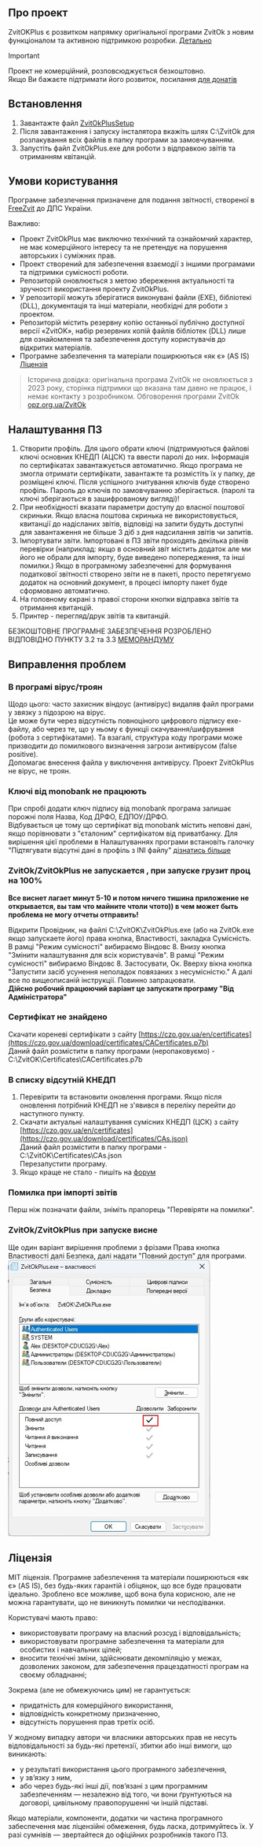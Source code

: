 ## Про проект ##
ZvitOKPlus є розвитком напрямку оригінальної програми ZvitOk з новим функціоналом та активною підтримкою розробки.
[Детально](/Doc/README.md)

> [!IMPORTANT]  
> Проект не комерційний, розповсюджується безкоштовно.  
> Якщо Ви бажаєте підтримати його розвиток, посилання [для донатів](https://send.monobank.ua/2MXeqRNEPw)

## Встановлення ##

1. Завантажте файл [ZvitOkPlusSetup](https://github.com/moleculafree/zvitok/releases/latest)
2. Після завантаження і запуску інсталятора вкажіть шлях C:\ZvitOk для розпакування всіх файлів в папку програми за замовчуванням.
3. Запустіть файл ZvitOkPlus.exe для роботи з відправкою звітів та отриманням квітанцій.


## Умови користування ##

Програмне забезпечення призначене для подання звітності, створеної в [FreeZvit](https://opz.org.ua/) до ДПС України.


Важливо:  
- Проект ZvitOkPlus має виключно технічний та ознайомчий характер, не має комерційного інтересу та не претендує на порушення авторських і суміжних прав.  
- Проект створений для забезпечення взаємодії з іншими програмами та підтримки сумісності роботи.  
- Репозиторій оновлюється з метою збереження актуальності та зручності використання проекту ZvitOkPlus.  
- У репозиторії можуть зберігатися виконувані файли (EXE), бібліотекі (DLL), документація та інші матеріали, необхідні для роботи з проектом.  
- Репозиторій містить резервну копію останньої публічно доступної версії «ZvitOK», набір резервних копій файлів бібліотек (DLL) лише для ознайомлення та забезпечення доступу користувачів до відкритих матеріалів.
- Програмне забезпечення та матеріали поширюються «як є» (AS IS) [Ліцензія](#Ліцензія)
  

> Історична довідка: оригінальна програма ZvitOk не оновлюється з 2023 року, сторінка підтримки що вказана там давно не працює, і немає контакту з розробником. Обговорення програми ZvitOk [opz.org.ua/ZvitOk](https://opz.org.ua/forum/viewtopic.php?f=39&t=7887)


## Налаштування ПЗ ##
1. Створити профіль. Для цього обрати ключі (підтримуються файлові ключі основних КНЕДП (АЦСК) та ввести паролі до них.
Інформація по сертифікатах завантажується автоматично. Якщо програма не змогла отримати сертифікати, завантажте та розмістіть їх у папку, де розміщені ключі. Після успішного зчитування ключів буде створено профіль.
Пароль до ключів по замовчуванню зберігається. (паролі та ключі зберігаються в зашифрованому вигляді)!
2. При необхідності вказати параметри доступу до власної поштової скриньки. Якщо власна поштова скринька не використовується, квитанції до надісланих звітів, відповіді на запити будуть доступні для завантаження не більше 3 діб з дня надсилання звітів чи запитів.
3. Імпортувати звіти. Імпортовані в ПЗ звіти проходять декілька рівнів перевірки (наприклад: якщо в основний звіт містить додаток але ми його не обрали для імпорту, буде виведено попередження, та інші помилки.) Якщо в програмному забезпеченні для формування податкової звітності створено звіти не в пакеті, просто перетягуємо додаток на основний документ, в процесі імпорту пакет буде сформовано автоматично.
4. На головному єкрані з правої сторони кнопки відправка звітів та отримання квитанцій.
5. Принтер - перегляд/друк звітів та квитанцій.

БЕЗКОШТОВНЕ ПРОГРАМНЕ ЗАБЕЗПЕЧЕННЯ РОЗРОБЛЕНО ВІДПОВІДНО ПУНКТУ 3.2 та 3.3 [МЕМОРАНДУМУ](/Doc/memorandum.pdf)


## Виправлення проблем ## 


### В програмі вірус/троян ###
Щодо цього: часто захисник віндоус (антивірус) видаляв файл програми у звязку з підозрою на вірус.  
Це може бути через відсутність повноціного цифрового підпису ехе-файлу, або через те, що у ньому є функціі скачування/шифрування (робота з сертифікатами). Та взагалі, структура коду програми може призводити до помилкового визначення загрози антивірусом (false positive).  
Допомагає внесення файла у виключення антивірусу.
Проект ZvitOkPlus не вірус, не троян. 

### Ключі від monobank не працюють ###
При спробі додати ключ підпису від monobank програма залишає порожні поля Назва, Код ДРФО, ЕДПОУ/ДРФО.  
Відбувається це тому що сертифікат від monobank містить неповні дані, якщо порівнювати з "єталоним" сертифікатом від приватбанку.
Для вирішення цієї проблеми в Налаштуваннях програми встановіть галочку "Підтягувати відсутні дані в профіль з INI файлу" [дізнатись більше](/Doc/README.md)

### ZvitOk/ZvitOkPlus не запускается , при запуске грузит проц на 100% ###
**Все виснет лагает минут 5-10 и потом ничего тишина приложение не открывается, вы там что майните чтоли чтото)) в чем может быть проблема не могу отчеты отправить!**

Відкрити Провідник, на файлі C:\ZvitOK\ZvitOkPlus.exe (або на ZvitOk.exe якщо запускаете його) права кнопка, Властивості, закладка Сумісність. В рамці "Режим сумісності" вибираємо Віндовс 8. Внизу кнопка "Змінити налаштування для всіх користувачів". В рамці "Режим сумісності" вибираємо Віндовс 8. Застосувати, Ок. Вверху вікна кнопка "Запустити засіб усунення неполадок повязаних з несумісністю." А далі все по вищеописаній інструкції. Повинно запрацювати.  
**Дійсно робочий працюючий варіант це запускати програму "Від Адміністратора"**  


### Сертифікат не знайдено ###
Скачати кореневі сертифікати з сайту [https://czo.gov.ua/en/certificates](https://czo.gov.ua/download/certificates/CACertificates.p7b)  
Даний файл розмістити в папку програми (неропаковуємо) - C:\ZvitOK\Certificates\CACertificates.p7b  


### В списку відсутній КНЕДП ###
1. Перевірити та встановити оновлення програми. Якщо після оновлення потрібний КНЕДП не з'явився в переліку перейти до наступного пункту.
2. Скачати актуальні налаштування сумісних КНЕДП (ЦСК) з сайту [https://czo.gov.ua/en/certificates](https://czo.gov.ua/download/certificates/CAs.json)  
Даний файл розмістити в папку програми - C:\ZvitOK\Certificates\CAs.json  
Перезапустити програму.
3. Якщо краще не стало - пишіть на [форум](https://opz.org.ua/forum/viewforum.php?f=39)


### Помилка при імпорті звітів ###
Перш ніж позначати файли, зніміть прапорець "Перевіряти на помилки".  


### ZvitOk/ZvitOkPlus при запуске висне ###
Ще один варіант вирішення проблеми з фрізами Права кнопка Властивості далі Безпека, далі надати "Повний доступ" для програми.
![Властивості файла](https://github.com/moleculafree/zvitok/blob/main/Doc/FullAccess.jpg)


## Ліцензія ##
МІТ ліцензія. Програмне забезпечення та матеріали поширюються «як є» (AS IS), без будь-яких гарантій і обіцянок, що все буде працювати ідеально. Зроблено все можливе, щоб вона була корисною, але не можна гарантувати, що не виникнуть помилки чи несподіванки.

Користувачі мають право:  
- використовувати програму на власний розсуд і відповідальність;
- використовувати програмне забезпечення та матеріали для особистих і навчальних цілей;  
- вносити технічні зміни, здійснювати декомпіляцію у межах, дозволених законом, для забезпечення працездатності програм на своєму обладнанні;  

Зокрема (але не обмежуючись цим) не гарантується:
- придатність для комерційного використання,
- відповідність конкретному призначенню,
- відсутність порушення прав третіх осіб.

У жодному випадку автори чи власники авторських прав не несуть відповідальності за будь-які претензії, збитки або інші вимоги, що виникають:
- у результаті використання цього програмного забезпечення,
- у зв’язку з ним,
- або через будь-які інші дії, пов’язані з цим програмним забезпеченням — незалежно від того, чи вони ґрунтуються на договорі, цивільному правопорушенні чи іншій підставі.

Якщо матеріали, компоненти, додатки чи частина програмного забеспечення має ліцензійні обмеження, будь ласка, дотримуйтесь їх.  У разі сумнівів — звертайтеся до офіційних розробників такого ПЗ.
